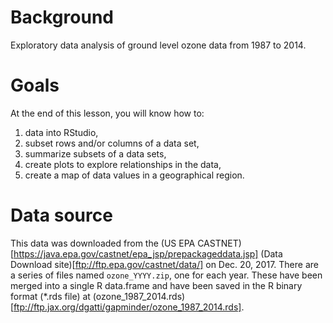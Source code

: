 # Background
Exploratory data analysis of ground level ozone data from 1987 to 2014.

# Goals

At the end of this lesson, you will know how to:

1. data into RStudio,
2. subset rows and/or columns of a data set,
3. summarize subsets of a data sets,
4. create plots to explore relationships in the data,
5. create a map of data values in a geographical region.

# Data source
This data was downloaded from the (US EPA CASTNET) [https://java.epa.gov/castnet/epa_jsp/prepackageddata.jsp] (Data Download site)[ftp://ftp.epa.gov/castnet/data/] on Dec. 20, 2017. There are a series of files named `ozone_YYYY.zip`, one for each year. These have been merged into a single R data.frame and have been saved in the R binary format (\*.rds file) at (ozone_1987_2014.rds)[ftp://ftp.jax.org/dgatti/gapminder/ozone_1987_2014.rds].




